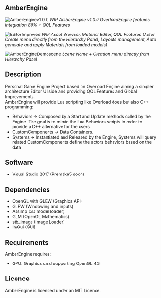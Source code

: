 ## AmberEngine
![AmberEngivev1 0 0](https://github.com/user-attachments/assets/c0ee49e3-aed2-4a64-bfdb-3e1053721bf0)
*WIP AmberEngine v1.0.0 OverloadEngine features integration 80% + QOL Features*

![EditorImproved](https://github.com/maxbrundev/AmberEngine/assets/32653095/bbeba826-a6e3-4593-92f6-8ddb4a934851)
*WIP Asset Browser, Material Editor, QOL Features (Actor Create menu directly from the Hierarchy Panel, Layouts management, Auto generate and apply Materials from loaded models)*

![AmberEngineDemoscene](https://github.com/maxbrundev/AmberEngine/assets/32653095/59c19e3e-2b0e-4cdb-92fa-0024cf54c113)
*Scene Name + Creation menu directly from Hierarchy Panel*

## Description
Personal Game Engine Project based on Overload Engine aiming a simpler architecture Editor UI side and providing QOL Features and Global Improvements.   
AmberEngine will provide Lua scripting like Overload does but also C++ programming:
- Behaviors -> Composed by a Start and Update methods called by the Engine. The goal is to mimic the Lua Behaviors scripts in order to provide a C++ alternative for the users
- CustomComponents -> Data Containers.
- Systems -> Instantiated and Released by the Engine, Systems will query related CustomComponents define the actors behaviors based on the data

## Software
- Visual Studio 2017 (Premake5 soon)

## Dependencies
- OpenGL with GLEW (Graphics API)
- GLFW (Windowing and inputs)
- Assimp (3D model loader)
- GLM (OpenGL Mathematics)
- stb_image (Image Loader)
- ImGui (GUI)

## Requirements
AmberEngine requires:
- GPU: Graphics card supporting OpenGL 4.3

## Licence
AmberEngine is licenced under an MIT Licence.
